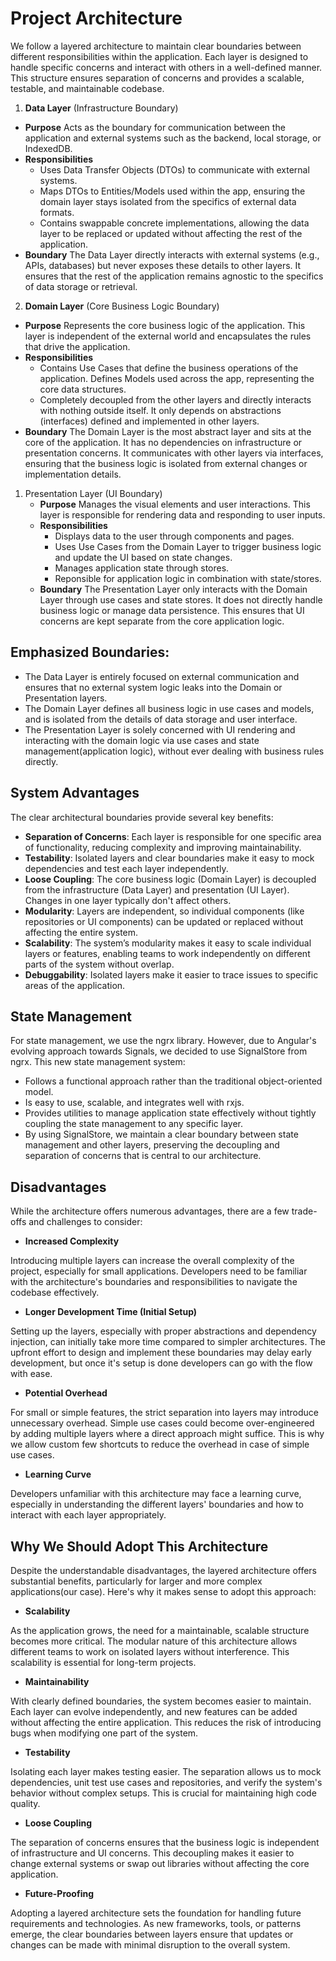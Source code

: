 # Project Architecture

We follow a layered architecture to maintain clear boundaries between different responsibilities within the application. Each layer is designed to handle specific concerns and interact with others in a well-defined manner. This structure ensures separation of concerns and provides a scalable, testable, and maintainable codebase.

1. **Data Layer** (Infrastructure Boundary)

-   **Purpose**
    Acts as the boundary for communication between the application and external systems such as the backend, local storage, or IndexedDB.
-   **Responsibilities**
    -   Uses Data Transfer Objects (DTOs) to communicate with external systems.
    -   Maps DTOs to Entities/Models used within the app, ensuring the domain layer stays isolated from the specifics of external data formats.
    -   Contains swappable concrete implementations, allowing the data layer to be replaced or updated without affecting the rest of the application.
-   **Boundary**
    The Data Layer directly interacts with external systems (e.g., APIs, databases) but never exposes these details to other layers. It ensures that the rest of the application remains agnostic to the specifics of data storage or retrieval.

2. **Domain Layer** (Core Business Logic Boundary)

-   **Purpose**
    Represents the core business logic of the application. This layer is independent of the external world and encapsulates the rules that drive the application.
-   **Responsibilities**
    -   Contains Use Cases that define the business operations of the application.
        Defines Models used across the app, representing the core data structures.
    -   Completely decoupled from the other layers and directly interacts with nothing outside itself. It only depends on abstractions (interfaces) defined and implemented in other layers.
-   **Boundary**
    The Domain Layer is the most abstract layer and sits at the core of the application. It has no dependencies on infrastructure or presentation concerns. It communicates with other layers via interfaces, ensuring that the business logic is isolated from external changes or implementation details.

1. Presentation Layer (UI Boundary)
    - **Purpose**
      Manages the visual elements and user interactions. This layer is responsible for rendering data and responding to user inputs.
    - **Responsibilities**
        - Displays data to the user through components and pages.
        - Uses Use Cases from the Domain Layer to trigger business logic and update the UI based on state changes.
        - Manages application state through stores.
        - Reponsible for application logic in combination with state/stores.
    - **Boundary**
      The Presentation Layer only interacts with the Domain Layer through use cases and state stores. It does not directly handle business logic or manage data persistence. This ensures that UI concerns are kept separate from the core application logic.

## Emphasized Boundaries:

-   The Data Layer is entirely focused on external communication and ensures that no external system logic leaks into the Domain or Presentation layers.
-   The Domain Layer defines all business logic in use cases and models, and is isolated from the details of data storage and user interface.
-   The Presentation Layer is solely concerned with UI rendering and interacting with the domain logic via use cases and state management(application logic), without ever dealing with business rules directly.

## System Advantages

The clear architectural boundaries provide several key benefits:

-   **Separation of Concerns**: Each layer is responsible for one specific area of functionality, reducing complexity and improving maintainability.
-   **Testability**: Isolated layers and clear boundaries make it easy to mock dependencies and test each layer independently.
-   **Loose Coupling**: The core business logic (Domain Layer) is decoupled from the infrastructure (Data Layer) and presentation (UI Layer). Changes in one layer typically don't affect others.
-   **Modularity**: Layers are independent, so individual components (like repositories or UI components) can be updated or replaced without affecting the entire system.
-   **Scalability**: The system’s modularity makes it easy to scale individual layers or features, enabling teams to work independently on different parts of the system without overlap.
-   **Debuggability**: Isolated layers make it easier to trace issues to specific areas of the application.

## State Management

For state management, we use the ngrx library. However, due to Angular's evolving approach towards Signals, we decided to use SignalStore from ngrx. This new state management system:

-   Follows a functional approach rather than the traditional object-oriented model.
-   Is easy to use, scalable, and integrates well with rxjs.
-   Provides utilities to manage application state effectively without tightly coupling the state management to any specific layer.
-   By using SignalStore, we maintain a clear boundary between state management and other layers, preserving the decoupling and separation of concerns that is central to our architecture.

## Disadvantages

While the architecture offers numerous advantages, there are a few trade-offs and challenges to consider:

-   **Increased Complexity**

Introducing multiple layers can increase the overall complexity of the project, especially for small applications. Developers need to be familiar with the architecture's boundaries and responsibilities to navigate the codebase effectively.

-   **Longer Development Time (Initial Setup)**

Setting up the layers, especially with proper abstractions and dependency injection, can initially take more time compared to simpler architectures. The upfront effort to design and implement these boundaries may delay early development, but once it's setup is done developers can go with the flow with ease.

-   **Potential Overhead**

For small or simple features, the strict separation into layers may introduce unnecessary overhead. Simple use cases could become over-engineered by adding multiple layers where a direct approach might suffice. This is why we allow custom few shortcuts to reduce the overhead in case of simple use cases.

-   **Learning Curve**

Developers unfamiliar with this architecture may face a learning curve, especially in understanding the different layers' boundaries and how to interact with each layer appropriately.

## Why We Should Adopt This Architecture

Despite the understandable disadvantages, the layered architecture offers substantial benefits, particularly for larger and more complex applications(our case). Here's why it makes sense to adopt this approach:

-   **Scalability**

As the application grows, the need for a maintainable, scalable structure becomes more critical. The modular nature of this architecture allows different teams to work on isolated layers without interference. This scalability is essential for long-term projects.

-   **Maintainability**

With clearly defined boundaries, the system becomes easier to maintain. Each layer can evolve independently, and new features can be added without affecting the entire application. This reduces the risk of introducing bugs when modifying one part of the system.

-   **Testability**

Isolating each layer makes testing easier. The separation allows us to mock dependencies, unit test use cases and repositories, and verify the system's behavior without complex setups. This is crucial for maintaining high code quality.

-   **Loose Coupling**

The separation of concerns ensures that the business logic is independent of infrastructure and UI concerns. This decoupling makes it easier to change external systems or swap out libraries without affecting the core application.

-   **Future-Proofing**

Adopting a layered architecture sets the foundation for handling future requirements and technologies. As new frameworks, tools, or patterns emerge, the clear boundaries between layers ensure that updates or changes can be made with minimal disruption to the overall system.
